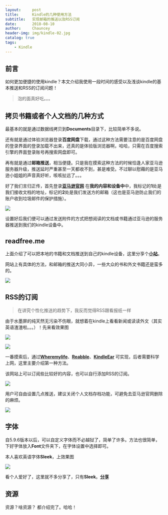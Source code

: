 ```yaml
---
layout:     post   				    
title:      Kindle的几种使用方法 				
subtitle:   实现邮箱的推送以及RSS订阅 
date:       2018-08-10 				
author:     Chauncey 						
header-img: img/kindle-02.jpg 	
catalog: true 						
tags:							
    - Kindle
---
```


## 前言

如何更加便捷的使用kindle？本文介绍我使用一段时间的感受以及浅谈kindle的基本推送和RSS的订阅问题！

>泡的面真好吃。。。

## 拷贝书籍或者个人文档的几种方式

最基本的就是通过数据线拷贝到**Documents**目录下，比较简单不多说。

还有就是通过体验浏览器登录**百度网盘**下载，通过这种方法需要注意的是百度网盘的登录界面的登录加载不出来，还真的是体验版浏览器啊，哈哈，只需在百度搜索引擎的界面登录账号再搜索网盘即可。

再有就是通过**邮箱推送**，相当便捷。只是我在摸索这种方法的时候恰逢人家亚马逊服务器升级，推送延时严重甚至一天都收不到，甚是难受。不过聊以慰藉的是亚马逊小姐姐的声音真好听，咳咳扯远了。。。

好了我们言归正传，首先登录[**亚马逊官网**](https://www.amazon.cn/) 在**我的内容和设备中**中，我标记的**1**处是我们接收文档的地址，标记的**2**处是我们发送方的邮箱（这也是亚马逊防止我们的账户收到垃圾邮件的保护措施）。

![](http://pd852kpnh.bkt.clouddn.com/FnYWwk2YsJCU5501wxTPpHINmygW)

设置好后我们便可以通过发送附件的方式把想阅读的文档或书籍通过亚马逊的服务器推送到我们的kindle设备中。

## readfree.me

上面介绍了可以把本地的书籍和文档推送到自己的kindle设备，这里分享个[**小站**](http://readfree.me/)。 

网站上有具体的方法，和邮箱的推送大同小异，一些大众的书和外文书籍还是蛮多的。

![](http://pd852kpnh.bkt.clouddn.com/FrkILqbDM_zM5xuXPIvuHGbQ8eHQ)

## RSS的订阅

>在讲究个性化推送的趋势下，我反而觉得RSS跟看报纸一样

由于水墨屏的纯天然无污染不伤眼，就想着在kindle上看看新闻或读读外文（其实英语渣渣啦。。。）！先来看效果图

![](http://pd852kpnh.bkt.clouddn.com/FrDOX1UcxoDDbxoa8qrYe-aAbNbf)

![](http://pd852kpnh.bkt.clouddn.com/FoVN3ODXApBEjPBh11VEo7eA9SD1)

一番摸索后，通过[**Wheremylife**](https://wheremylife.cn/)、[**Reabble**](http://reabble.com/)、[**KindleEar**](https://console.developers.google.com/cloud-resource-manager?hl=zh-cn&pli=1) 可实现，后者需要科学上网，这里主要介绍第一种方法。

该网站上可以订阅些比较好的内容，也可以自行添加RSS的订阅。

![](http://pd852kpnh.bkt.clouddn.com/FqKdvoAyOsSnuldnSejr_2pZ6a97)

用户可自由设置几点推送，建议关闭个人文档存档功能，可避免去亚马逊官网删除的麻烦。

![](http://pd852kpnh.bkt.clouddn.com/Fqdv7Y9bpuQYC-_fqA2BaNdH3brN)

## 字体

自5.9.6版本以后，可以自定义字体而不必越狱了，简单了许多。方法也很简单，下好字体放入**Font**文件夹下，在字体设置中选择即可。

本人喜欢英语字体**Sleek**，上效果图

![](http://pd852kpnh.bkt.clouddn.com/Fm9tDt2Xo6o-_J0jap8kEkqpm87Z)

看个人爱好了，这里就不多分享了，只有**Sleek**。[**分享**](https://d.pcs.baidu.com/file/5b0037ec2ab6d62637625823e6459689?fid=746192413-250528-579869956362926&dstime=1533907559&rt=sh&sign=FDtAERVY-DCb740ccc5511e5e8fedcff06b081203-1kul4nEs3Qtkl4ORGmYlUc%2Fc5Go%3D&expires=8h&chkv=1&chkbd=0&chkpc=et&dp-logid=5146326197966266862&dp-callid=0&r=274688141)

## 资源

资源？啥资源？ 都介绍完了。哈哈！








   
 
